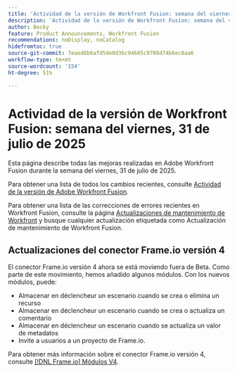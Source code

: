 ```yaml
---
title: 'Actividad de la versión de Workfront Fusion: semana del viernes, 31 de julio de 2025'
description: 'Actividad de la versión de Workfront Fusion: semana del viernes, 31 de julio de 2025'
author: Becky
feature: Product Announcements, Workfront Fusion
recommendations: noDisplay, noCatalog
hidefromtoc: true
source-git-commit: 7eaed8b6afd5de0d36c94605c9708d74b6ec8aa6
workflow-type: tm+mt
source-wordcount: '154'
ht-degree: 51%

---
```


# Actividad de la versión de Workfront Fusion: semana del viernes, 31 de julio de 2025

Esta página describe todas las mejoras realizadas en Adobe Workfront Fusion durante la semana del viernes, 31 de julio de 2025.

Para obtener una lista de todos los cambios recientes, consulte [Actividad de la versión de Adobe Workfront Fusion](/help/workfront-fusion/fusion-product-releases/fusion-release-activity.md).

Para obtener una lista de las correcciones de errores recientes en Workfront Fusion, consulte la página [Actualizaciones de mantenimiento de Workfront](https://experienceleague.adobe.com/en/docs/workfront-known-issues/releases/current-updates) y busque cualquier actualización etiquetada como Actualización de mantenimiento de Workfront Fusion.

## Actualizaciones del conector Frame.io versión 4

El conector Frame.io versión 4 ahora se está moviendo fuera de Beta. Como parte de este movimiento, hemos añadido algunos módulos. Con los nuevos módulos, puede:

* Almacenar en déclencheur un escenario cuando se crea o elimina un recurso
* Almacenar en déclencheur un escenario cuando se crea o actualiza un comentario
* Almacenar en déclencheur un escenario cuando se actualiza un valor de metadatos
* Invite a usuarios a un proyecto de Frame.io.

Para obtener más información sobre el conector Frame.io versión 4, consulte [[!DNL Frame.io] Módulos V4](/help/workfront-fusion/references/apps-and-modules/adobe-connectors/frame-io-modules-new.md).



